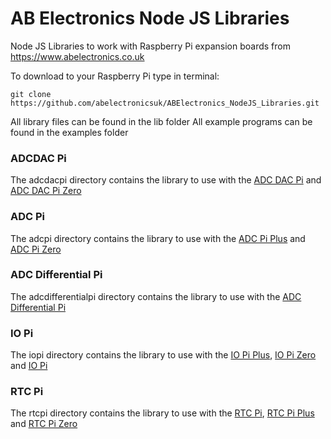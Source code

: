 AB Electronics Node JS Libraries
=====

Node JS Libraries to work with Raspberry Pi expansion boards from https://www.abelectronics.co.uk

To download to your Raspberry Pi type in terminal: 

```
git clone https://github.com/abelectronicsuk/ABElectronics_NodeJS_Libraries.git
```

All library files can be found in the lib folder
All example programs can be found in the examples folder

### ADCDAC Pi
The adcdacpi directory contains the library to use with the [ADC DAC Pi](https://www.abelectronics.co.uk/p/39/ADC-DAC-Pi-Raspberry-Pi-ADC-and-DAC-expansion-board) and [ADC DAC Pi Zero](https://www.abelectronics.co.uk/p/74/ADC-DAC-Pi-Zero-Raspberry-Pi-ADC-and-DAC-expansion-board)
### ADC Pi 
The adcpi directory contains the library to use with the [ADC Pi Plus](https://www.abelectronics.co.uk/p/56/ADC-Pi-Plus-Raspberry-Pi-Analogue-to-Digital-converter) and [ADC Pi Zero](https://www.abelectronics.co.uk/p/69/ADC-Pi-Zero-Raspberry-Pi-Analogue-to-Digital-converter) 
### ADC Differential Pi
The adcdifferentialpi directory contains the library to use with the [ADC Differential Pi](https://www.abelectronics.co.uk/p/65/ADC-Differential-Pi-Raspberry-Pi-Analogue-to-Digital-converter)
### IO Pi
The iopi directory contains the library to use with the [IO Pi Plus](https://www.abelectronics.co.uk/p/54/IO-Pi-Plus), [IO Pi Zero](https://www.abelectronics.co.uk/p/71/IO-Pi-Zero) and [IO Pi](https://www.abelectronics.co.uk/kb/article/1042/io-pi)
### RTC Pi
The rtcpi directory contains the library to use with the [RTC Pi](https://www.abelectronics.co.uk/p/15/RTC-Pi), [RTC Pi Plus](https://www.abelectronics.co.uk/p/52/RTC-Pi-Plus) and [RTC Pi Zero](https://www.abelectronics.co.uk/p/70/RTC-Pi-Zero)